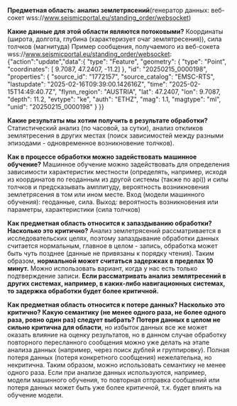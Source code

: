 **Предметная область: анализ землетрясений**(генератор данных: веб-сокет wss://www.seismicportal.eu/standing_order/websocket)

**Какие данные для этой области являются потоковыми?**
Координаты (широта, долгота, глубина (характеризует очаг землятресения)), сила толчков (магнитуда) 
Пример сообщения, получаемого из веб-сокета wss://www.seismicportal.eu/standing_order/websocket: 
{"action":"update","data":{ "type": "Feature", "geometry": 
{ "type": "Point", "coordinates": [ 9.7087, 47.2407, -11.2] }, 
"id": "20250215_0000198", 
"properties": { "source_id": "1772157", "source_catalog": "EMSC-RTS", "lastupdate": "2025-02-16T09:39:00.142616Z", "time": "2025-02-15T14:49:40.7Z", "flynn_region": "AUSTRIA", "lat": 47.2407, "lon": 9.7087, "depth": 11.2, "evtype": "ke", "auth": "ETHZ", "mag": 1.1, "magtype": "ml", "unid": "20250215_0000198" } 
}}

**Какие результаты мы хотим получить в результате обработки?**
Статистический анализ (по часовой, за сутки), анализ откликов землятресения в других местах (поиск зависимостей между разными эпизодами - одновременное возникновение толчков).

**Как в процессе обработки можно задействовать машинное обучение?**
Машинное обучение можно задействовать для определения зависимости характеристик местности (определять, например, исходя из координатов по геоданным из другой системы (также по api)) и силы толчков и предсказывать амплитуду, вероятность возникновения землетрясения в том или ином месте. 
Вход (модели машинного обучения): геоданные, сила. 
Выход: вероятность возникновения или параметры, характеристики (сила толчков)

**Как предметная область относится к запаздыванию обработки? Насколько это критично?**
Анализ землетрясений рассматривается в исследовательских целях, поэтому запаздывание обработки данных считается нормальным, главное в целом - запись, обработка может быть чуть позднее (данные не привязаны к порядку чтения). 
Таким образом, **нормальной может считаться задержках в пределах 10 минут.**
Можно использовать вариант, когда у нас есть только подтверждение записи. 
**Если рассматривать анализ землятресений в других системах, например, в каких-либо навигационных системах, то задержка обработки будет более критичной.**

**Как предметная область относится к потере данных? Насколько это критично? Какую семантику (не менее одного раза, не более одного раза, ровно один раз) следует выбрать?**
**Потеря данных в целом не сильно критична для области**, но избыток данных все же может оказать влияние на оценку результатов, но в данном случае обработку повторного пересланного сообщения можно уже делать на этапе анализа данных (например, через поиск дублей и группировку). 
Полная потеря данных (потеря конкретного сообщения) нежелательна, но некритична. Таким образом, можно использовать семантику не менее одного раза. Если при анализе данных используются, например, модели машинного обучения, то повторная отправка сообщений или потеря данных может быть уже более критичной, т.к. будет влиять на обучение модели.
